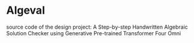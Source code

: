 # Algeval
source code of the design project: A Step-by-step Handwritten Algebraic Solution Checker using Generative Pre-trained Transformer Four Omni
